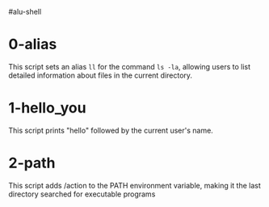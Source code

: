 #alu-shell

# 0-alias

This script sets an alias `ll` for the command `ls -la`, allowing users to list detailed information about files in the current directory.

# 1-hello_you

This script prints "hello" followed by the current user's name.

# 2-path

This script adds /action to the PATH environment variable, making it the last directory searched for executable programs


